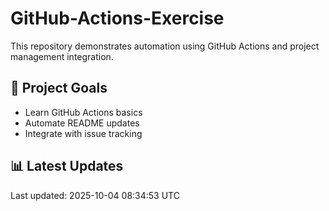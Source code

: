 # GitHub-Actions-Exercise

This repository demonstrates automation using GitHub Actions and project management integration.

## 🚀 Project Goals
- Learn GitHub Actions basics
- Automate README updates
- Integrate with issue tracking

## 📊 Latest Updates
<!--START_SECTION-->
Last updated: 2025-10-04 08:34:53 UTC
<!--END_SECTION-->
